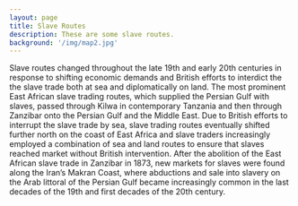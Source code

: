 ```yaml
---
layout: page
title: Slave Routes
description: These are some slave routes.
background: '/img/map2.jpg'
---
```

Slave routes changed throughout the late 19th and early 20th centuries in response to shifting economic demands and British efforts to interdict the the slave trade both at sea and diplomatically on land. The most prominent East African slave trading routes, which supplied the Persian Gulf with slaves, passed through Kilwa in contemporary Tanzania and then through Zanzibar onto the Persian Gulf and the Middle East. Due to British efforts to interrupt the slave trade by sea, slave trading routes eventually shifted further north on the coast of East Africa and slave traders increasingly employed a combination of sea and land routes to ensure that slaves reached market without British intervention. After the abolition of the East African slave trade in Zanzibar in 1873, new markets for slaves were found along the Iran’s Makran Coast, where abductions and sale into slavery on the Arab littoral of the Persian Gulf became increasingly common in the last decades of the 19th and first decades of the 20th century. 
